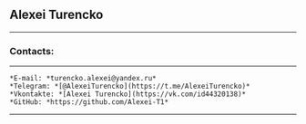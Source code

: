 ## **Alexei Turencko**
---

### **Contacts:**
***
    *E-mail: *turencko.alexei@yandex.ru*
    *Telegram: *[@AlexeiTurencko](https://t.me/AlexeiTurencko)*
    *Vkontakte: *[Alexei Turencko](https://vk.com/id44320138)*
    *GitHub: *https://github.com/Alexei-T1*
---
